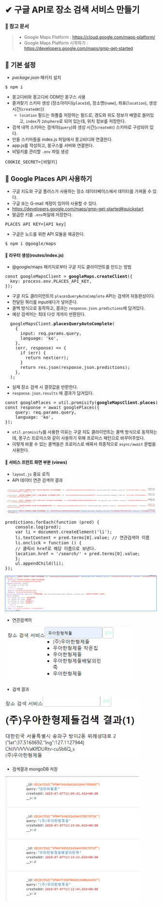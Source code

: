 # ✔ 구글 API로 장소 검색 서비스 만들기
### 📌 참고 문서 
> - Google Maps Platform : https://cloud.google.com/maps-platform/
> - Google Maps Platform 시작하기 : https://developers.google.com/maps/gmp-get-started
## 🌈 기본 설정
- *package.json* 패키지 설치
<pre>
$ npm i
</pre>
- 몽고디비와 몽고디비 ODM인 몽구스 사용
- 즐겨찾기 스키마 생성 (장소아이디(`placeId`), 장소명(`name`), 좌표(`location`), 생성 시간(`createdAt`))
    -  `location` 필드는 좌푤흘 저장하는 필드로, 경도와 위도 정보가 배열로 들어있고, `index`가 `2dsphere`로 되어 있는데, 위치 정보를 저장한다.
- 검색 내역 스키마는 검색어(`query`)와 생성 시간(`createAt`) 스키마로 구성되어 있다.
- 만들 스키마들을 index.js 파일에서 몽고비디와 연결한다.
- app.js를 작성하고, 몽구스를 서버와 연결한다.
- 비밀키를 관리할 `.env` 파일 생성
<pre>
COOKIE_SECRET=[비밀키]
</pre>

## 🌈 Google Places API 사용하기
- 구글 지도와 구글 플러스가 사용하는 장소 데이터베이스에서 데이터를 가져올 수 있다.
- 구글 또는 G-mail 계정이 있어야 사용할 수 있다.
- https://developers.google.com/maps/gmp-get-started#quickstart
- 발급한 키를 `.env`파일에 저장한다.
<pre>
PLACES_API_KEY=[API key]
</pre>
- 구글은 노드를 위한 API 모듈을 제공한다.
<pre>
$ npm i @google/maps
</pre>

#### 🔸 라우터 생성(routes/index.js)
-  @google/maps 패키지로부터 구글 지도 클라이언트를 만드는 방법
<pre>
const googleMapsClient = <b>googleMaps.createClient</b>({
  key: process.env.PLACES_API_KEY,
});
</pre>
- 구글 지도 클라이언트의 `placesQueryAutoComplete` API는 검색어 자동완성이다.
- 전달된 쿼리를 input에다가 넣어준다.
- 콜백 방식으로 동작하고, 결과는 `response.json.predictions`에 담겨있다.
- 예상 검색어는 최대 다섯 개까지 반환된다.
<pre>
  googleMapsClient.<b>placesQueryAutoComplete</b>(
    {
      input: req.params.query,
      language: 'ko',
    },
    (err, response) => {
      if (err) {
        return next(err);
      }
      return res.json(response.json.predictions);
    },
  );
</pre>
- 실제 장소 검색 시 결괏값을 반환한다.
- `response.json.results` 에 결과가 담겨있다.
<pre>
const googlePlaces = util.promisify(<b>googleMapsClient.places</b>);
const response = await googlePlaces({
    query: req.params.query,
    language: 'ko',
});
</pre>
- `util.promisify`를 사용한 이유는 구글 지도 클라이언트는 콜백 방식으로 동작하는데, 몽구스 프로미스와 같이 사용하기 위해 프로미스 패턴으로 바꾸어주었다.
- 이렇게 바꿀 수 있는 콜백들은 프로미스로 배꿔서 최종적으로 `async/await` 문법을 사용한다.

#### 🔸 서비스 프런트 화면 부분 (views)
- `layout.js` 중요 로직
- API 데이터 연관 검색어 결과

![search](./img/2.PNG)
<pre>
predictions.forEach(function (pred) {
    console.log(pred);
    var li = document.createElement('li');
    li.textContent = pred.terms[0].value; // 연관검색어 이름
    li.onclick = function () {
    // 클릭시 href로 해당 이름으로 보낸다.
    location.href = '/search/' + pred.terms[0].value;
    };
    ul.appendChild(li);
});
</pre>

![search2](./img/1.PNG)

- 연관검색어

![search3](./img/3.PNG)

- 검색 결과

![search4](./img/4.PNG)

- 검색결과 mongoDB 저장

![search5](./img/5.PNG)
